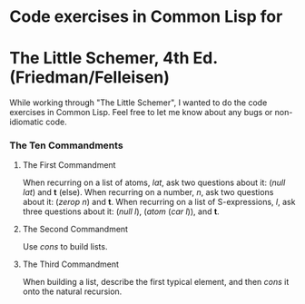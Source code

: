 # Code exercises in Common Lisp for
# The Little Schemer, 4th Ed. (Friedman/Felleisen)

While working through "The Little Schemer", I wanted to do the code exercises in Common Lisp. Feel free to let me know about any bugs or non-idiomatic code.

### The Ten Commandments

1. The First Commandment

    When recurring on a list of atoms, *lat*, ask two questions about it: (*null lat*) and **t** (else).
    When recurring on a number, *n*, ask two questions about it: (*zerop n*) and **t**.
    When recurring on a list of S-expressions, *l*, ask three questions about it: (*null l*), (*atom* (*car l*)), and **t**.


2. The Second Commandment

    Use *cons* to build lists.


3. The Third Commandment

    When building a list, describe the first typical element, and then *cons* it onto the natural recursion.

